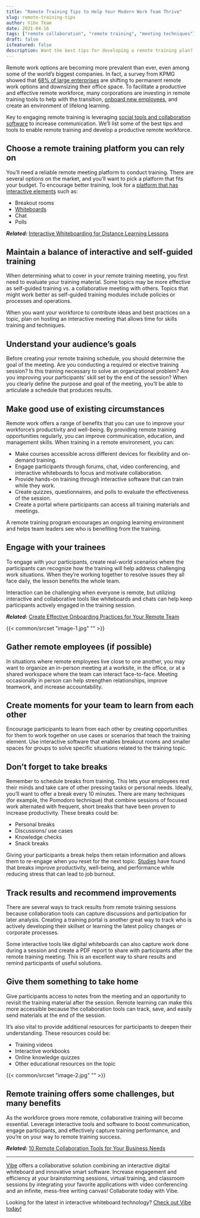 ```yaml
---
title: "Remote Training Tips to Help Your Modern Work Team Thrive"
slug: remote-training-tips
author: Vibe Team
date: 2021-04-16
tags: ["remote collaboration", "remote training", "meeting techniques"]
draft: false
isfeatured: false
description: Want the best tips for developing a remote training plan? The Vibe team touches on the essentials of hosting remote training.
---
```




Remote work options are becoming more prevalent than ever, even among some of the world’s biggest companies. In fact, a survey from KPMG showed that [68% of large enterprises](https://amp.cnn.com/cnn/2020/08/25/business/office-space-remote-work-pandemic/index.html) are shifting to permanent remote work options and downsizing their office space. To facilitate a productive and effective remote workforce, many corporations are investing in remote training tools to help with the transition, [onboard new employees](https://vibe.us/blog/create-effective-onboarding-practices-for-your-remote-team/), and create an environment of lifelong learning.

Key to engaging remote training is leveraging [social tools and collaboration software](https://www.mckinsey.com/industries/technology-media-and-telecommunications/our-insights/the-social-economy) to increase communication. We’ll list some of the best tips and tools to enable remote training and develop a productive remote workforce.

## Choose a remote training platform you can rely on

You’ll need a reliable remote meeting platform to conduct training. There are several options on the market, and you’ll want to pick a platform that fits your budget. To encourage better training, look for a [platform that has interactive elements](https://vibe.us/blog/video-conferencing-apps-with-whiteboard/) such as:

- Breakout rooms
- [Whiteboards](https://vibe.us/blog/interactive-whiteboard-what-is-it-and-what-does-it-do/)
- Chat
- Polls

***Related:*** [Interactive Whiteboarding for Distance Learning Lessons](https://vibe.us/blog/interactive-whiteboarding-for-distance-learning-lessons/)

## Maintain a balance of interactive and self-guided training

When determining what to cover in your remote training meeting, you first need to evaluate your training material. Some topics may be more effective as self-guided training vs. a collaborative meeting with others. Topics that might work better as self-guided training modules include policies or processes and operations.

When you want your workforce to contribute ideas and best practices on a topic, plan on hosting an interactive meeting that allows time for skills training and techniques.

## Understand your audience’s goals

Before creating your remote training schedule, you should determine the goal of the meeting. Are you conducting a required or elective training session? Is this training necessary to solve an organizational problem? Are you improving your participants’ skill set by the end of the session?
When you clearly define the purpose and goal of the meeting, you’ll be able to articulate a schedule that produces results.

## Make good use of existing circumstances

Remote work offers a range of benefits that you can use to improve your workforce’s productivity and well-being. By providing remote training opportunities regularly, you can improve communication, education, and management skills. When training in a remote environment, you can:

- Make courses accessible across different devices for flexibility and on-demand training.
- Engage participants through forums, chat, video conferencing, and interactive whiteboards to focus and motivate collaboration.
- Provide hands-on training through interactive software that can train while they work.
- Create quizzes, questionnaires, and polls to evaluate the effectiveness of the session.
- Create a portal where participants can access all training materials and meetings.

A remote training program encourages an ongoing learning environment and helps team leaders see who is benefiting from the training.

## Engage with your trainees

To engage with your participants, create real-world scenarios where the participants can recognize how the training will help address challenging work situations. When they’re working together to resolve issues they all face daily, the lesson benefits the whole team.

Interaction can be challenging when everyone is remote, but utilizing interactive and collaborative tools like whiteboards and chats can help keep participants actively engaged in the training session.

***Related:*** [Create Effective Onboarding Practices for Your Remote Team](https://vibe.us/blog/create-effective-onboarding-practices-for-your-remote-team/)


{{< common/srcset "image-1.jpg" "" >}}

## Gather remote employees (if possible)

In situations where remote employees live close to one another, you may want to organize an in-person meeting at a worksite, in the office, or at a shared workspace where the team can interact face-to-face. Meeting occasionally in person can help strengthen relationships, improve teamwork, and increase accountability.

## Create moments for your team to learn from each other

Encourage participants to learn from each other by creating opportunities for them to work together on use cases or scenarios that teach the training element. Use interactive software that enables breakout rooms and smaller spaces for groups to solve specific situations related to the training topic.

## Don’t forget to take breaks

Remember to schedule breaks from training. This lets your employees rest their minds and take care of other pressing tasks or personal needs. Ideally, you’ll want to offer a break every 10 minutes. There are many techniques (for example, the Pomodoro technique) that combine sessions of focused work alternated with frequent, short breaks that have been proven to increase productivity. These breaks could be:

- Personal breaks
- Discussions/ use cases
- Knowledge checks
- Snack breaks                                                                                     

Giving your participants a break helps them retain information and allows them to re-engage when you reset for the next topic. [Studies](https://www.forbes.com/sites/alankohll/2018/05/29/new-study-shows-correlation-between-employee-engagement-and-the-long-lost-lunch-break/?sh=5f0625384efc) have found that breaks improve productivity, well-being, and performance while reducing stress that can lead to job burnout.

## Track results and recommend improvements

There are several ways to track results from remote training sessions because collaboration tools can capture discussions and participation for later analysis. Creating a training portal is another great way to track who is actively developing their skillset or learning the latest policy changes or corporate processes.

Some interactive tools like digital whiteboards can also capture work done during a session and create a PDF report to share with participants after the remote training meeting. This is an excellent way to share results and remind participants of useful solutions.

## Give them something to take home

Give participants access to notes from the meeting and an opportunity to revisit the training material after the session. Remote learning can make this more accessible because the collaboration tools can track, save, and easily send materials at the end of the session.

It’s also vital to provide additional resources for participants to deepen their understanding. These resources could be:

- Training videos
- Interactive workbooks
- Online knowledge quizzes
- Other educational resources on the topic

 

{{< common/srcset "image-2.jpg" "" >}}


 

## Remote training offers some challenges, but many benefits

As the workforce grows more remote, collaborative training will become essential. Leverage interactive tools and software to boost communication, engage participants, and effectively capture training performance, and you’re on your way to remote training success.

***Related:*** [10 Remote Collaboration Tools for Your Business Needs](https://vibe.us/blog/remote-collaboration-tools-for-your-business-needs/)


----------

[Vibe](https://vibe.us/) offers a collaborative solution combining an interactive digital whiteboard and innovative smart software. Increase engagement and efficiency at your brainstorming sessions, virtual training, and classroom sessions by integrating your favorite applications with video conferencing and an infinite, mess-free writing canvas! Collaborate today with Vibe.

Looking for the latest in interactive whiteboard technology? [Check out Vibe today!](https://vibe.us/order/)
